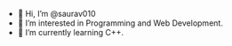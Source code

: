 - 👋 Hi, I’m @saurav010
- 👀 I’m interested in Programming and Web Development.
- 🌱 I’m currently learning C++.

<!---
saurav010/saurav010 is a ✨ special ✨ repository because its `README.md` (this file) appears on your GitHub profile.
You can click the Preview link to take a look at your changes.
--->

